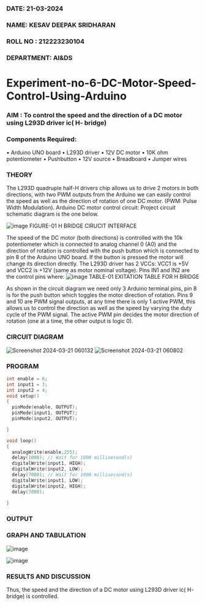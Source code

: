 ###  DATE: 21-03-2024
###  NAME: KESAV DEEPAK SRIDHARAN
###  ROLL NO : 212223230104
###  DEPARTMENT: AI&DS
# Experiment-no-6-DC-Motor-Speed-Control-Using-Arduino
### AIM : To control the speed and the direction of a DC motor using L293D driver ic( H- bridge)

### Components Required:
•	Arduino UNO board
•	L293D driver
•	12V DC motor
•	10K ohm potentiometer
•	Pushbutton
•	12V source
•	Breadboard
•	Jumper wires
### THEORY 
The L293D quadruple half-H drivers chip allows us to drive 2 motors in both directions, with two PWM outputs from the Arduino we can easily control the speed as well as the direction of rotation of one DC motor. (PWM: Pulse Width Modulation).
Arduino DC motor control circuit:
Project circuit schematic diagram is the one below.

![image](https://user-images.githubusercontent.com/36288975/167763051-b230c183-afc5-46f2-ba95-0f95e10dd6c9.png)
FIGURE-01 H BRIDGE CIRUCIT INTERFACE 
 
The speed of the DC motor (both directions) is controlled with the 10k potentiometer which is connected to analog channel 0 (A0) and the direction of rotation is controlled with the push button which is connected to pin 8 of the Arduino UNO board. If the button is pressed the motor will change its direction directly.
The L293D driver has 2 VCCs: VCC1 is +5V and VCC2 is +12V (same as motor nominal voltage). Pins IN1 and IN2 are the control pins where:
![image](https://user-images.githubusercontent.com/36288975/167763120-1421c2c5-8381-49eb-b376-03f6e1113b7a.png)
TABLE-01 EXITATION TABLE FOR H BRIDGE 

As shown in the circuit diagram we need only 3 Arduino terminal pins, pin 8 is for the push button which toggles the motor direction of rotation. Pins 9 and 10 are PWM signal outputs, at any time there is only 1 active PWM, this allows us to control the direction as well as the speed by varying the duty cycle of the PWM signal. The active PWM pin decides the motor direction of rotation (one at a time, the other output is logic 0).
### CIRCUIT DIAGRAM
![Screenshot 2024-03-21 060132](https://github.com/KesavDeepak/Experiment-no-7-DC-Motor-Speed-Control-Using-Arduino/assets/139336019/c23e274c-215e-4875-8635-950f585915de)
![Screenshot 2024-03-21 060802](https://github.com/KesavDeepak/Experiment-no-7-DC-Motor-Speed-Control-Using-Arduino/assets/139336019/7b51ed97-75a4-4f1c-a924-477e57fc77ce)

### PROGRAM 
```c++
int enable = 6;
int input1 = 3;
int input2 = 4;
void setup()
{
  pinMode(enable, OUTPUT);
  pinMode(input1, OUTPUT);
  pinMode(input2, OUTPUT);

}

void loop()
{
  analogWrite(enable,255);
  delay(1000); // Wait for 1000 millisecond(s)
  digitalWrite(input1, HIGH);
  digitalWrite(input2, LOW);
  delay(7000); // Wait for 1000 millisecond(s)
  digitalWrite(input1, LOW);
  digitalWrite(input2, HIGH);
  delay(7000);
  
}
```
### OUTPUT

### GRAPH AND TABULATION 


![image](https://github.com/vasanthkumarch/Experiment-no-7-DC-Motor-Speed-Control-Using-Arduino/assets/36288975/07e9b28e-9a5b-47bd-a023-3c27fe00fb2b)


![image](https://github.com/vasanthkumarch/Experiment-no-7-DC-Motor-Speed-Control-Using-Arduino/assets/36288975/67ed339f-8011-4acc-b793-e5d4930639c7)



### RESULTS AND DISCUSSION 
Thus, the speed and the direction of a DC motor using L293D driver ic( H- bridge) is controlled.
